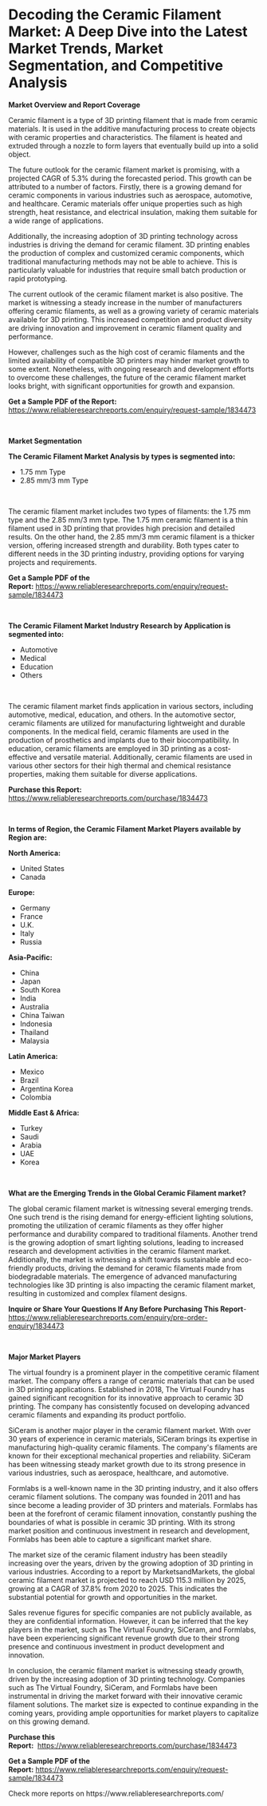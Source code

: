<p><h1>Decoding the Ceramic Filament Market: A Deep Dive into the Latest Market Trends, Market Segmentation, and Competitive Analysis</h1></p><p><strong>Market Overview and Report Coverage</strong></p>
<p><p>Ceramic filament is a type of 3D printing filament that is made from ceramic materials. It is used in the additive manufacturing process to create objects with ceramic properties and characteristics. The filament is heated and extruded through a nozzle to form layers that eventually build up into a solid object.</p><p>The future outlook for the ceramic filament market is promising, with a projected CAGR of 5.3% during the forecasted period. This growth can be attributed to a number of factors. Firstly, there is a growing demand for ceramic components in various industries such as aerospace, automotive, and healthcare. Ceramic materials offer unique properties such as high strength, heat resistance, and electrical insulation, making them suitable for a wide range of applications.</p><p>Additionally, the increasing adoption of 3D printing technology across industries is driving the demand for ceramic filament. 3D printing enables the production of complex and customized ceramic components, which traditional manufacturing methods may not be able to achieve. This is particularly valuable for industries that require small batch production or rapid prototyping.</p><p>The current outlook of the ceramic filament market is also positive. The market is witnessing a steady increase in the number of manufacturers offering ceramic filaments, as well as a growing variety of ceramic materials available for 3D printing. This increased competition and product diversity are driving innovation and improvement in ceramic filament quality and performance.</p><p>However, challenges such as the high cost of ceramic filaments and the limited availability of compatible 3D printers may hinder market growth to some extent. Nonetheless, with ongoing research and development efforts to overcome these challenges, the future of the ceramic filament market looks bright, with significant opportunities for growth and expansion.</p></p>
<p><strong>Get a Sample PDF of the Report:</strong> <a href="https://www.reliableresearchreports.com/enquiry/request-sample/1834473">https://www.reliableresearchreports.com/enquiry/request-sample/1834473</a></p>
<p>&nbsp;</p>
<p><strong>Market Segmentation</strong></p>
<p><strong>The Ceramic Filament Market Analysis by types is segmented into:</strong></p>
<p><ul><li>1.75 mm Type</li><li>2.85 mm/3 mm Type</li></ul></p>
<p>&nbsp;</p>
<p><p>The ceramic filament market includes two types of filaments: the 1.75 mm type and the 2.85 mm/3 mm type. The 1.75 mm ceramic filament is a thin filament used in 3D printing that provides high precision and detailed results. On the other hand, the 2.85 mm/3 mm ceramic filament is a thicker version, offering increased strength and durability. Both types cater to different needs in the 3D printing industry, providing options for varying projects and requirements.</p></p>
<p><strong>Get a Sample PDF of the Report:</strong>&nbsp;<a href="https://www.reliableresearchreports.com/enquiry/request-sample/1834473">https://www.reliableresearchreports.com/enquiry/request-sample/1834473</a></p>
<p>&nbsp;</p>
<p><strong>The Ceramic Filament Market Industry Research by Application is segmented into:</strong></p>
<p><ul><li>Automotive</li><li>Medical</li><li>Education</li><li>Others</li></ul></p>
<p>&nbsp;</p>
<p><p>The ceramic filament market finds application in various sectors, including automotive, medical, education, and others. In the automotive sector, ceramic filaments are utilized for manufacturing lightweight and durable components. In the medical field, ceramic filaments are used in the production of prosthetics and implants due to their biocompatibility. In education, ceramic filaments are employed in 3D printing as a cost-effective and versatile material. Additionally, ceramic filaments are used in various other sectors for their high thermal and chemical resistance properties, making them suitable for diverse applications.</p></p>
<p><strong>Purchase this Report:</strong>&nbsp; <a href="https://www.reliableresearchreports.com/purchase/1834473">https://www.reliableresearchreports.com/purchase/1834473</a></p>
<p>&nbsp;</p>
<p><strong>In terms of Region, the Ceramic Filament Market Players available by Region are:</strong></p>
<p>
    <p> <strong> North America: </strong>
        <ul>
            <li>United States</li>
            <li>Canada</li>
        </ul>
        </p> 
    <p> <strong> Europe: </strong>
        <ul>
            <li>Germany</li>
            <li>France</li>
            <li>U.K.</li>
            <li>Italy</li>
            <li>Russia</li>
        </ul>
        </p> 
    <p> <strong> Asia-Pacific: </strong>
        <ul>
            <li>China</li>
            <li>Japan</li>
            <li>South Korea</li>
            <li>India</li>
            <li>Australia</li>
            <li>China Taiwan</li>
            <li>Indonesia</li>
            <li>Thailand</li>
            <li>Malaysia</li>
        </ul>
        </p> 
    <p> <strong> Latin America: </strong>
        <ul>
            <li>Mexico</li>
            <li>Brazil</li>
            <li>Argentina Korea</li>
            <li>Colombia</li>
        </ul>
        </p> 
    <p> <strong> Middle East & Africa: </strong>
        <ul>
            <li>Turkey</li>
            <li>Saudi</li>
            <li>Arabia</li>
            <li>UAE</li>
            <li>Korea</li>
        </ul>
    </p>
    </p>
<p>&nbsp;</p>
<p><strong>What are the Emerging Trends in the Global Ceramic Filament market?</strong></p>
<p><p>The global ceramic filament market is witnessing several emerging trends. One such trend is the rising demand for energy-efficient lighting solutions, promoting the utilization of ceramic filaments as they offer higher performance and durability compared to traditional filaments. Another trend is the growing adoption of smart lighting solutions, leading to increased research and development activities in the ceramic filament market. Additionally, the market is witnessing a shift towards sustainable and eco-friendly products, driving the demand for ceramic filaments made from biodegradable materials. The emergence of advanced manufacturing technologies like 3D printing is also impacting the ceramic filament market, resulting in customized and complex filament designs.</p></p>
<p><strong>Inquire or Share Your Questions If Any Before Purchasing This Report</strong>- <a href="https://www.reliableresearchreports.com/enquiry/pre-order-enquiry/1834473">https://www.reliableresearchreports.com/enquiry/pre-order-enquiry/1834473</a></p>
<p>&nbsp;</p>
<p><strong>Major Market Players</strong></p>
<p><p>The virtual foundry is a prominent player in the competitive ceramic filament market. The company offers a range of ceramic materials that can be used in 3D printing applications. Established in 2018, The Virtual Foundry has gained significant recognition for its innovative approach to ceramic 3D printing. The company has consistently focused on developing advanced ceramic filaments and expanding its product portfolio.</p><p>SiCeram is another major player in the ceramic filament market. With over 30 years of experience in ceramic materials, SiCeram brings its expertise in manufacturing high-quality ceramic filaments. The company's filaments are known for their exceptional mechanical properties and reliability. SiCeram has been witnessing steady market growth due to its strong presence in various industries, such as aerospace, healthcare, and automotive.</p><p>Formlabs is a well-known name in the 3D printing industry, and it also offers ceramic filament solutions. The company was founded in 2011 and has since become a leading provider of 3D printers and materials. Formlabs has been at the forefront of ceramic filament innovation, constantly pushing the boundaries of what is possible in ceramic 3D printing. With its strong market position and continuous investment in research and development, Formlabs has been able to capture a significant market share.</p><p>The market size of the ceramic filament industry has been steadily increasing over the years, driven by the growing adoption of 3D printing in various industries. According to a report by MarketsandMarkets, the global ceramic filament market is projected to reach USD 115.3 million by 2025, growing at a CAGR of 37.8% from 2020 to 2025. This indicates the substantial potential for growth and opportunities in the market.</p><p>Sales revenue figures for specific companies are not publicly available, as they are confidential information. However, it can be inferred that the key players in the market, such as The Virtual Foundry, SiCeram, and Formlabs, have been experiencing significant revenue growth due to their strong presence and continuous investment in product development and innovation.</p><p>In conclusion, the ceramic filament market is witnessing steady growth, driven by the increasing adoption of 3D printing technology. Companies such as The Virtual Foundry, SiCeram, and Formlabs have been instrumental in driving the market forward with their innovative ceramic filament solutions. The market size is expected to continue expanding in the coming years, providing ample opportunities for market players to capitalize on this growing demand.</p></p>
<p><strong>Purchase this Report:</strong>&nbsp;&nbsp;<a href="https://www.reliableresearchreports.com/purchase/1834473">https://www.reliableresearchreports.com/purchase/1834473</a></p>
<p></p>
<p><strong>Get a Sample PDF of the Report:</strong>&nbsp;<a href="https://www.reliableresearchreports.com/enquiry/request-sample/1834473">https://www.reliableresearchreports.com/enquiry/request-sample/1834473</a></p>
<p>Check more reports on https://www.reliableresearchreports.com/</p>